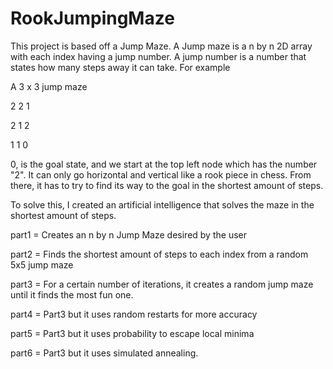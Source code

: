 # RookJumpingMaze

This project is based off a Jump Maze. A Jump maze is a n by n 2D array with each index having a jump number. A jump number is a number that states how many steps away it can take. For example

A 3 x 3 jump maze

2 2 1 

2 1 2 

1 1 0 


0, is the goal state, and we start at the top left node which has the number "2". It can only go horizontal and vertical like a rook piece in chess. From there, it has to try to find its way to the goal in the shortest amount of steps.

To solve this, I created an artificial intelligence that solves the maze in the shortest amount of steps. 

part1 = Creates an n by n Jump Maze desired by the user

part2 = Finds the shortest amount of steps to each index from a random 5x5 jump maze

part3 = For a certain number of iterations, it creates a random jump maze until it finds the most fun one.

part4 = Part3 but it uses random restarts for more accuracy

part5 = Part3 but it uses probability to escape local minima

part6 = Part3 but it uses simulated annealing.
